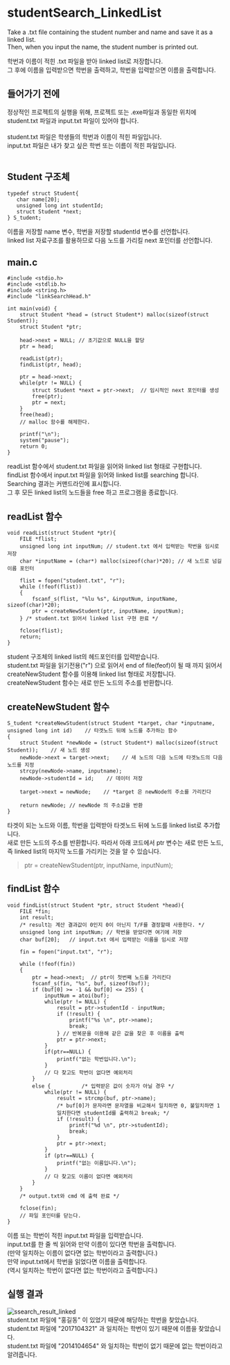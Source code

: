 # studentSearch_LinkedList  
 Take a .txt file containing the student number and name and save it as a linked list.  
 Then, when you input the name, the student number is printed out.  
   
 학번과 이름이 적힌 .txt 파일을 받아 linked list로 저장합니다.  
 그 후에 이름을 입력받으면 학번을 출력하고, 학번을 입력받으면 이름을 출력합니다.  
 
## 들어가기 전에
 정상적인 프로젝트의 실행을 위해, 프로젝트 또는 .exe파일과 동일한 위치에  
 student.txt 파일과 input.txt 파일이 있어야 합니다.  
 <br />
 student.txt 파일은 학생들의 학번과 이름이 적힌 파일입니다.  
 input.txt 파일은 내가 찾고 싶은 학번 또는 이름이 적힌 파일입니다.  
 <br />
 
## Student 구조체  
 ```
 typedef struct Student{
	char name[20];
	unsigned long int studentId;
	struct Student *next;
} S_tudent;
```
 이름을 저장할 name 변수, 학번을 저장할 studentId 변수를 선언합니다.  
 linked list 자료구조를 활용하므로 다음 노드를 가리킬 next 포인터를 선언합니다.  
 
## main.c
```
#include <stdio.h>
#include <stdlib.h>
#include <string.h>
#include "linkSearchHead.h"

int main(void) {
	struct Student *head = (struct Student*) malloc(sizeof(struct Student));
	struct Student *ptr;

	head->next = NULL; // 초기값으로 NULL을 할당
	ptr = head;

	readList(ptr);
	findList(ptr, head);

	ptr = head->next;
	while(ptr != NULL) {
		struct Student *next = ptr->next;  // 임시적인 next 포인터를 생성
		free(ptr);
		ptr = next;
	}
	free(head);
	// malloc 함수를 해제한다.

	printf("\n");
	system("pause");
	return 0;
}
```
 readList 함수에서 student.txt 파일을 읽어와 linked list 형태로 구현합니다.  
 findList 함수에서 input.txt 파일을 읽어와 linked list를 searching 합니다.  
 Searching 결과는 커맨드라인에 표시합니다.  
 그 후 모든 linked list의 노드들을 free 하고 프로그램을 종료합니다.  
 
## readList 함수
```
void readList(struct Student *ptr){
	FILE *flist;
	unsigned long int inputNum;	// student.txt 에서 입력받는 학번을 임시로 저장
	char *inputName = (char*) malloc(sizeof(char)*20); // 새 노드로 넘길 이름 포인터

	flist = fopen("student.txt", "r");
	while (!feof(flist))
	{
		fscanf_s(flist, "%lu %s", &inputNum, inputName, sizeof(char)*20);
		ptr = createNewStudent(ptr, inputName, inputNum);
	} /* student.txt 읽어서 linked list 구현 완료 */
	
	fclose(flist);
	return;
}
```
 student 구조체의 linked list의 헤드포인터를 입력받습니다.  
 student.txt 파일을 읽기전용("r") 으로 읽어서 end of file(feof)이 될 때 까지 읽어서  
 createNewStudent 함수를 이용해 linked list 형태로 저장합니다.  
 createNewStudent 함수는 새로 만든 노드의 주소를 반환합니다.  
 
## createNewStudent 함수
```
S_tudent *createNewStudent(struct Student *target, char *inputname, unsigned long int id)    // 타겟노드 뒤에 노드를 추가하는 함수
{
    struct Student *newNode = (struct Student*) malloc(sizeof(struct Student));    // 새 노드 생성
    newNode->next = target->next;    // 새 노드의 다음 노드에 타겟노드의 다음 노드를 지정
	strcpy(newNode->name, inputname);
	newNode->studentId = id;	// 데이터 저장

    target->next = newNode;    // *target 은 newNode의 주소를 가리킨다

	return newNode; // newNode 의 주소값을 반환
}
```
 타겟이 되는 노드와 이름, 학번을 입력받아 타겟노드 뒤에 노드를 linked list로 추가합니다.  
 새로 만든 노드의 주소를 반환합니다. 따라서 아래 코드에서 ptr 변수는 새로 만든 노드,    
 즉 linked list의 마지막 노드를 가리키는 것을 알 수 있습니다.  
 >ptr = createNewStudent(ptr, inputName, inputNum);  

## findList 함수
```
void findList(struct Student *ptr, struct Student *head){
	FILE *fin;
	int result;
	/* result는 계산 결과값이 0인지 0이 아닌지 T/F를 결정할때 사용한다. */
	unsigned long int inputNum; // 학번을 받았다면 여기에 저장
	char buf[20];	// input.txt 에서 입력받는 이름을 임시로 저장

	fin = fopen("input.txt", "r");
	
	while (!feof(fin))
	{
		ptr = head->next;  // ptr이 첫번째 노드를 가리킨다
		fscanf_s(fin, "%s", buf, sizeof(buf));
		if (buf[0] >= -1 && buf[0] <= 255) {
			inputNum = atoi(buf);
			while(ptr != NULL) {
				result = ptr->studentId - inputNum;
				if (!result) {
					printf("%s \n", ptr->name);
					break;
				} // 반복문을 이용해 같은 값을 찾은 후 이름을 출력
				ptr = ptr->next;
			}
			if(ptr==NULL) {
				printf("없는 학번입니다.\n");
			}
			// 다 찾고도 학번이 없다면 예외처리
		}
		else {			/* 입력받은 값이 숫자가 아닐 경우 */
			while(ptr != NULL) {
				result = strcmp(buf, ptr->name);
				/* buf[0]가 문자라면 문자열을 비교해서 일치하면 0, 불일치하면 1
				일치한다면 studentId를 출력하고 break; */
				if (!result) {
					printf("%d \n", ptr->studentId);
					break;
				}
				ptr = ptr->next;
			}
			if (ptr==NULL) {
				printf("없는 이름입니다.\n");
			}
			// 다 찾고도 이름이 없다면 예외처리
		}
	}
	/* output.txt와 cmd 에 출력 완료 */

	fclose(fin);
	// 파일 포인터를 닫는다.
}
```
 이름 또는 학번이 적힌 input.txt 파일을 입력받습니다.  
 input.txt를 한 줄 씩 읽어와 만약 이름이 있다면 학번을 출력합니다.  
 (만약 일치하는 이름이 없다면 없는 학번이라고 출력합니다.)  
 만약 input.txt에서 학번을 읽었다면 이름을 출력합니다.  
 (역시 일치하는 학번이 없다면 없는 학번이라고 출력합니다.)  

## 실행 결과
![ssearch_result_linked](https://user-images.githubusercontent.com/41851641/48906254-39b65580-eea7-11e8-9c79-75d627b2368a.png)  
 student.txt 파일에 "홍길동" 이 있었기 때문에 해당하는 학번을 찾았습니다.  
 student.txt 파일에 "2017104321" 과 일치하는 학번이 있기 때문에 이름을 찾았습니다.  
 student.txt 파일에 "2014104654" 와 일치하는 학번이 없기 때문에 없는 학번이라고 알려줍니다.  
